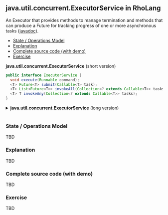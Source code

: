 ## java.util.concurrent.ExecutorService in RhoLang

An Executor that provides methods to manage termination and methods that can produce a Future for tracking progress of one or more asynchronous tasks ([javadoc](https://docs.oracle.com/javase/9/docs/api/java/util/concurrent/ExecutorService.html)).

- [State / Operations Model](#state--operations-model)
- [Explanation](#explanation)
- [Complete source code (with demo)](#complete-source-code-with-demo)
- [Exercise](#exercise)

**java.util.concurrent.ExecutorService** (short version)   
```java
public interface ExecutorService {  
  void execute(Runnable command);
  <T> Future<T> submit(Callable<T> task);
  <T> List<Future<T>> invokeAll(Collection<? extends Callable<T>> tasks);  
  <T> T invokeAny(Collection<? extends Callable<T>> tasks);
}
```

<details><summary><b>java.util.concurrent.ExecutorService</b> (long version)</summary><p>
  
```java
public interface ExecutorService {
  
  // Executes the given command at some time in the future.
  void execute(Runnable command);

  // Executes the given tasks, returning a list of Futures 
  // holding their status and results when all complete.
  <T> List<Future<T>> invokeAll(Collection<? extends Callable<T>> tasks);
  
  // Executes the given tasks, returning the result of one that has completed.  
  <T> T invokeAny(Collection<? extends Callable<T>> tasks)ж
  
  // Submits a Runnable task for execution and returns a Future representing that task.  
  Future<?>submit(Runnable task);	
  
  // Submits a value-returning task for execution and returns 
  // a Future representing the pending results of the task.
  <T> Future<T> submit(Callable<T> task);
}
```
</p></details><br/>

### State / Operations Model
TBD

### Explanation
TBD

### Complete source code (with demo)
TBD

### Exercise
TBD
